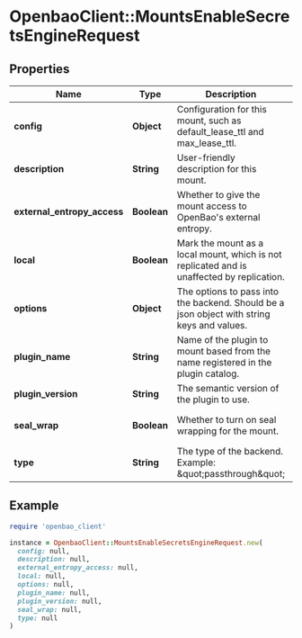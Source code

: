 # OpenbaoClient::MountsEnableSecretsEngineRequest

## Properties

| Name | Type | Description | Notes |
| ---- | ---- | ----------- | ----- |
| **config** | **Object** | Configuration for this mount, such as default_lease_ttl and max_lease_ttl. | [optional] |
| **description** | **String** | User-friendly description for this mount. | [optional] |
| **external_entropy_access** | **Boolean** | Whether to give the mount access to OpenBao&#39;s external entropy. | [optional][default to false] |
| **local** | **Boolean** | Mark the mount as a local mount, which is not replicated and is unaffected by replication. | [optional][default to false] |
| **options** | **Object** | The options to pass into the backend. Should be a json object with string keys and values. | [optional] |
| **plugin_name** | **String** | Name of the plugin to mount based from the name registered in the plugin catalog. | [optional] |
| **plugin_version** | **String** | The semantic version of the plugin to use. | [optional] |
| **seal_wrap** | **Boolean** | Whether to turn on seal wrapping for the mount. | [optional][default to false] |
| **type** | **String** | The type of the backend. Example: \&quot;passthrough\&quot; | [optional] |

## Example

```ruby
require 'openbao_client'

instance = OpenbaoClient::MountsEnableSecretsEngineRequest.new(
  config: null,
  description: null,
  external_entropy_access: null,
  local: null,
  options: null,
  plugin_name: null,
  plugin_version: null,
  seal_wrap: null,
  type: null
)
```


